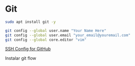 # Git


```bash
sudo apt install git -y
```

```bash
git config --global user.name "Your Name Here"
git config --global user.email "your_email@youremail.com"
git config --global core.editor "vim"
```

[SSH Config for GitHub](https://help.github.com/articles/connecting-to-github-with-ssh/)

Instalar git flow